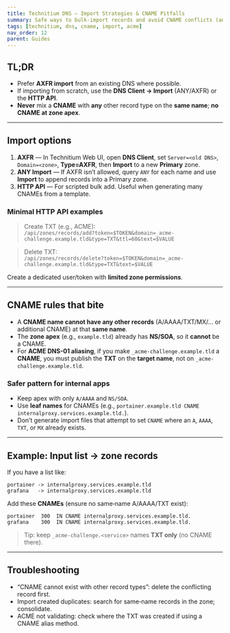 ```yaml
---
title: Technitium DNS – Import Strategies & CNAME Pitfalls
summary: Safe ways to bulk‑import records and avoid CNAME conflicts (and apex issues). Includes ACME alias tips.
tags: [technitium, dns, cname, import, acme]
nav_order: 12
parent: Guides
---
```


## TL;DR
- Prefer **AXFR import** from an existing DNS where possible.  
- If importing from scratch, use the **DNS Client → Import** (ANY/AXFR) or the **HTTP API**.  
- **Never** mix a **CNAME** with **any** other record type on the **same name**; **no CNAME at zone apex**.

---

## Import options
1. **AXFR** — In Technitium Web UI, open **DNS Client**, set `Server=<old DNS>`, `Domain=<zone>`, **Type=AXFR**, then **Import** to a new **Primary** zone.  
2. **ANY Import** — If AXFR isn’t allowed, query `ANY` for each name and use **Import** to append records into a Primary zone.  
3. **HTTP API** — For scripted bulk add. Useful when generating many CNAMEs from a template.

### Minimal HTTP API examples
> Create TXT (e.g., ACME):  
`/api/zones/records/add?token=$TOKEN&domain=_acme-challenge.example.tld&type=TXT&ttl=60&text=$VALUE`

> Delete TXT:  
`/api/zones/records/delete?token=$TOKEN&domain=_acme-challenge.example.tld&type=TXT&text=$VALUE`

Create a dedicated user/token with **limited zone permissions**.

---

## CNAME rules that bite
- A **CNAME name cannot have any other records** (A/AAAA/TXT/MX/… or additional CNAME) at that **same name**.  
- The **zone apex** (e.g., `example.tld`) already has **NS/SOA**, so it **cannot** be a CNAME.  
- For **ACME DNS-01 aliasing**, if you make `_acme-challenge.example.tld` a **CNAME**, you must publish the **TXT** on the **target name**, not on `_acme-challenge.example.tld`.

### Safer pattern for internal apps
- Keep apex with only `A/AAAA` and `NS/SOA`.  
- Use **leaf names** for CNAMEs (e.g., `portainer.example.tld CNAME internalproxy.services.example.tld.`).  
- Don’t generate import files that attempt to set `CNAME` where an `A`, `AAAA`, `TXT`, or `MX` already exists.

---

## Example: Input list → zone records
If you have a list like:
```
portainer -> internalproxy.services.example.tld
grafana   -> internalproxy.services.example.tld
```
Add these **CNAMEs** (ensure no same‑name A/AAAA/TXT exist):
```
portainer  300  IN CNAME internalproxy.services.example.tld.
grafana    300  IN CNAME internalproxy.services.example.tld.
```

> Tip: keep `_acme-challenge.<service>` names **TXT only** (no CNAME there).

---

## Troubleshooting
- “CNAME cannot exist with other record types”: delete the conflicting record first.  
- Import created duplicates: search for same‑name records in the zone; consolidate.  
- ACME not validating: check where the TXT was created if using a CNAME alias method.

